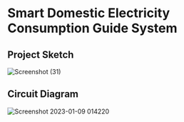 # Smart Domestic Electricity Consumption Guide System

## Project Sketch
![Screenshot (31)](https://user-images.githubusercontent.com/126350818/221661736-8a82cd34-857d-48ed-9a92-40661737d467.png)

## Circuit Diagram
![Screenshot 2023-01-09 014220](https://user-images.githubusercontent.com/126350818/221661856-b1782245-d0ac-4412-8584-564f349bd492.png)
